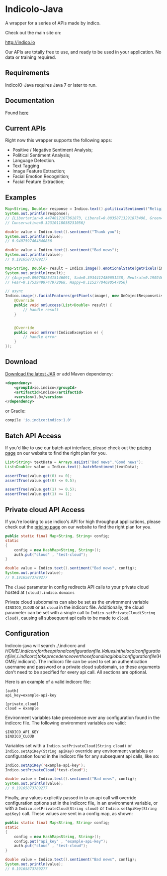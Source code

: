 IndicoIo-Java
===============

A wrapper for a series of APIs made by indico.

Check out the main site on:

http://indico.io

Our APIs are totally free to use, and ready to be used in your application. No data or training required.

Requirements
------------
IndicoIO-Java requires Java 7 or later to run.

Documentation
------------
Found [here](http://indico.readme.io/v1.0/docs)

Current APIs
------------

Right now this wrapper supports the following apps:

- Positive / Negative Sentiment Analysis;
- Political Sentiment Analysis;
- Language Detection.
- Text Tagging
- Image Feature Extraction;
- Facial Emotion Recognition;
- Facial Feature Extraction;

Examples
--------
```java
Map<String, Double> response = Indico.text().politicalSentiment("Religion is the opium for people");
System.out.println(response);
// {Libertarian=0.4474012107361873, Liberal=0.08358713291873496, Green=0.14591047596276718,
// Conservative=0.32310118038231056}

double value = Indico.text().sentiment("Thank you");
System.out.println(value);
// 0.9407597464840836

double value = Indico.text().sentiment("Bad news");
System.out.println(value);
// 0.19165873789277

Map<String, Double> result = Indico.image().emotionalState(getPixels(image));
System.out.println(result);
// {Angry=0.09078825415146091, Sad=0.3934412480651238, Neutral=0.19024607709767583, Surprise=0.03485237630053983,
// Fear=0.17539499747972068, Happy=0.11527704690547856}

// async
Indico.image().facialFeatures(getPixels(image), new OnObjectResponseListener<List<Double>>() {
    @Override
    public void onSuccess(List<Double> result) {
        // handle result
    }


    @Override
    public void onError(IndicoException e) {
        // handle error
    }
});
```

Download
--------
[Download the latest JAR][1] or add Maven dependency:
```xml
<dependency>
    <groupId>io.indico</groupId>
    <artifactId>indico</artifactId>
    <version>1.0</version>
</dependency>
```
or Gradle:
```groovy
compile 'io.indico:indico:1.0'
```

[1]: http://repository.sonatype.org/service/local/artifact/maven/redirect?r=central-proxy&g=io.indico&a=indico&v=LATEST

Batch API Access
----------------

If you'd like to use our batch api interface, please check out the [pricing page](https://indico.io/pricing) on our website to find the right plan for you.

```java
List<String> textData = Arrays.asList("Bad news","Good news");
List<Double> value = Indico.text().batchSentiment(textData);

assertTrue(value.get(0) >= 0);
assertTrue(value.get(0) <= 0.5);

assertTrue(value.get(1) >= 0.5);
assertTrue(value.get(1) <= 1);
```

Private cloud API Access
------------------------

If you're looking to use indico's API for high throughput applications, please check out the [pricing page](https://indico.io/pricing) on our website to find the right plan for you.

```java
public static final Map<String, String> config;
static
{
    config = new HashMap<String, String>();
    auth.put("cloud" , "test-cloud");
}

double value = Indico.text().sentiment("Bad news", config);
System.out.println(value);
// 0.19165873789277
```

The `cloud` parameter in config redirects API calls to your private cloud hosted at `[cloud].indico.domains`

Private cloud subdomains can also be set as the environment variable `$INDICO_CLOUD` or as `cloud` in the indicorc file. Additionally, the cloud parameter can be set with a single call to `Indico.setPrivateCloud(String cloud)`, causing all subsequent api calls to be made to `cloud`.

Configuration
------------------------

Indicoio-java will search ./.indicorc and $HOME/.indicorc for the optional configuration file. Values in the local configuration file (./.indicorc) take precedence over those found in a global configuration file ($HOME/.indicorc). The indicorc file can be used to set an authentication username and password or a private cloud subdomain, so these arguments don't need to be specified for every api call. All sections are optional.

Here is an example of a valid indicorc file:


```
[auth]
api_key=example-api-key

[private_cloud]
cloud = example
```

Environment variables take precedence over any configuration found in the indicorc file.
The following environment variables are valid:

```
$INDICO_API_KEY
$INDICO_CLOUD
```

Variables set with a `Indico.setPrivateCloud(String cloud)` or `Indico.setApiKey(String apiKey)` override any environment variables or configuration found in the indicorc file for any subsequent api calls, like so:

```java
Indico.setApiKey('example-api-key');
Indico.setPrivateCloud('test-cloud');

double value = Indico.text().sentiment("Bad news", config);
System.out.println(value);
// 0.19165873789277
```


 Finally, any values explicitly passed in to an api call will override configuration options set in the indicorc file, in an environment variable, or with a `Indico.setPrivateCloud(String cloud)` or `Indico.setApiKey(String apiKey)` call. These values are sent in a config map, as shown:

```java
public static final Map<String, String> config;
static
{
    config = new HashMap<String, String>();
    config.put("api_key" , "example-api-key");
    auth.put("cloud" , "test-cloud");
}

double value = Indico.text().sentiment("Bad news", config);
System.out.println(value);
// 0.19165873789277
```
